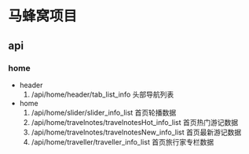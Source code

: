 # 马蜂窝项目
## api
### home
- header 
  1. /api/home/header/tab_list_info
    头部导航列表
- home
  1. /api/home/slider/slider_info_list
    首页轮播数据
  2. /api/home/travelnotes/travelnotesHot_info_list
    首页热门游记数据
  3. /api/home/travelnotes/travelnotesNew_info_list
    首页最新游记数据
  4. /api/home/traveller/traveller_info_list
    首页旅行家专栏数据